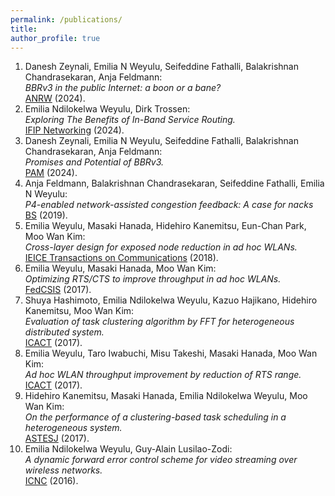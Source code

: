 ```yaml
---
permalink: /publications/
title:
author_profile: true
---
```


<ol class="small">
  <li>
    Danesh Zeynali, Emilia N Weyulu, Seifeddine Fathalli, Balakrishnan Chandrasekaran, Anja Feldmann: <br>
    <i>BBRv3 in the public Internet: a boon or a bane?</i><br>
    <a href="https://dl.acm.org/doi/pdf/10.1145/3673422.3674889">ANRW</a> (2024).
  </li>
  <li>
    Emilia Ndilokelwa Weyulu, Dirk Trossen: <br>
    <i>Exploring The Benefits of In-Band Service Routing.</i><br>
    <a href="https://ieeexplore.ieee.org/iel8/10619708/10619055/10619748.pdf">IFIP Networking</a> (2024).
  </li>
  <li>
    Danesh Zeynali, Emilia N Weyulu, Seifeddine Fathalli, Balakrishnan Chandrasekaran, Anja Feldmann: <br>
    <i>Promises and Potential of BBRv3.</i><br>
    <a href="https://link.springer.com/chapter/10.1007/978-3-031-56252-5_12">PAM</a> (2024).
  </li>
  <li>
    Anja Feldmann, Balakrishnan Chandrasekaran, Seifeddine Fathalli, Emilia N Weyulu: <br>
    <i>P4-enabled network-assisted congestion feedback: A case for nacks</i> <br>
    <a href="https://dl.acm.org/doi/pdf/10.1145/3375235.3375238">BS</a> (2019).
  </li>
  <li>
    Emilia Weyulu, Masaki Hanada, Hidehiro Kanemitsu, Eun-Chan Park, Moo Wan Kim: <br>
    <i>Cross-layer design for exposed node reduction in ad hoc WLANs.</i>  <br>
    <a href="https://search.ieice.org/bin/summary.php?id=e101-b_7_1575">IEICE Transactions on Communications</a> (2018).  
  </li>  
  <li>
    Emilia Weyulu, Masaki Hanada, Moo Wan Kim: <br>
    <i>Optimizing RTS/CTS to improve throughput in ad hoc WLANs.</i> <br>
    <a href="https://ieeexplore.ieee.org/abstract/document/8104655">FedCSIS</a> (2017).  
  </li>
  <li>
    Shuya Hashimoto, Emilia Ndilokelwa Weyulu, Kazuo Hajikano, Hidehiro Kanemitsu, Moo Wan Kim: <br>
    <i>Evaluation of task clustering algorithm by FFT for heterogeneous distributed system.</i> <br>
    <a href="https://ieeexplore.ieee.org/iel7/7885467/7890033/07890064.pdf">ICACT</a> (2017).  
  </li>
  <li>
    Emilia Weyulu, Taro Iwabuchi, Misu Takeshi, Masaki Hanada, Moo Wan Kim: <br>
    <i>Ad hoc WLAN throughput improvement by reduction of RTS range.</i> <br>
    <a href="https://ieeexplore.ieee.org/iel7/7885467/7890033/07890092.pdf">ICACT</a> (2017).
  </li>
  <li>
    Hidehiro Kanemitsu, Masaki Hanada, Emilia Ndilokelwa Weyulu, Moo Wan Kim: <br>
    <i>On the performance of a clustering-based task scheduling in a heterogeneous system.</i> <br>
    <a href="https://www.researchgate.net/profile/Emilia-Weyulu/publication/320859150_On_the_Performance_of_a_Clustering-based_Task_Scheduling_in_a_Heterogeneous_System/links/5a02b15ba6fdcc55a15f8bce/On-the-Performance-of-a-Clustering-based-Task-Scheduling-in-a-Heterogeneous-System.pdf">ASTESJ</a> (2017).
  </li>
  <li>
    Emilia Ndilokelwa Weyulu, Guy-Alain Lusilao-Zodi: <br>
    <i>A dynamic forward error control scheme for video streaming over wireless networks.</i> <br>
    <a href="https://ieeexplore.ieee.org/iel7/7430154/7440540/07440605.pdf">ICNC</a> (2016).
  </li>
</ol>